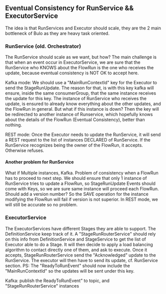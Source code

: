## Eventual Consistency for RunService && ExecutorService

The idea is that RunServices and Executor should scale, they are the 2 main bottleneck
of Bulo as they are heavy task oriented.   

### RunService (old. Orchestrator)  

The RunService should scale as we want, but how? The main challenge is that when an event
occur in ExecutorService, we are sure that the RunService who KNOWS about the FlowRun is the one
who receives the update, because eventual consistency is NOT OK to accept here.

Kafka mode: We should use a "MainRunContextId" key for the Executor to send the StageRunUpdate. 
The reason for that, is with this key kafka will ensure, inside the same consumerGroup, that the same
instance receives the update for this key. The instance of RunService who receives the update, is ensured
to already know everything about the other updates, and the FlowRun in general.
But what if this instance is down? Then the key will be redirected to another instance of Runservice, 
which hopefully knows about the details of the FlowRun (Eventual Consistency), better than nothing.

REST mode: Once the Executor needs to update the RunService, it will send a REST request to the
list of instances DECLARED of RunService. If the RunService recognizes being the owner of the FlowRun, it accepts. 
Otherwise refuses.


#### Another problem for RunService  

What if Multiple instances, Kafka. Problem of consistency when a FlowRun has to proceed to next step.
We should ensure that only 1 instance of RunService tries to update a FlowRun, so StageRunUpdate Events should
come with Keys, so we are sure same instance will proceed each FlowRun.
Should add a version number? 
So the SAVE operation for the instance modifying the FlowRun will fail if version is not superior.
In REST mode, we will still be accurate so no problem.

### ExecutorService  

The ExecutorServices have different Stages they are able to support. 
The DefinitionService keep track of it. A "StageRunRouterService" should rely on this info from DefinitionService and StageService to 
get the list of Executor able to do a Stage. It will then decide to apply a load balancing algorithm to contact directly
one of them, and ask to execute. Once it accepts, StageRunRouterService send the "Acknowledged" update to the RunService.
The executor will then have to send its update, cf. RunService section.
PS: The "ReadyToRunEvent" should now include the "MainRunContextId" so the updates will be sent under this key.

Kafka: publish the ReadyToRunEvent" to topic, and "StageRunRouterService" instances 